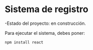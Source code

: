 <h1> Sistema de registro</h1>

-Estado del proyecto: en construcción.

Para ejecutar el sistema, debes poner:

```npm install react``` 
